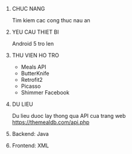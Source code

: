 1. CHUC NANG
	
	Tim kiem cac cong thuc nau an

2. YEU CAU THIET BI
	
	Android 5 tro len

3. THU VIEN HO TRO

	- Meals API
	- ButterKnife
	- Retrofit2
	- Picasso
	- Shimmer Facebook

4. DU LIEU

	Du lieu duoc lay thong qua API cua trang web https://themealdb.com/api.php
	
5. Backend: Java

6. Frontend: XML


